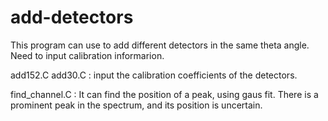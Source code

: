 # add-detectors
This program can use to add different detectors in the same theta angle. Need to input calibration informarion.

add152.C  add30.C : input the calibration coefficients of the detectors.                                      

find_channel.C : It can find the position of a peak, using gaus fit. There is a prominent peak in the spectrum, and its position is uncertain.  
